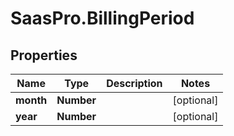 # SaasPro.BillingPeriod

## Properties

Name | Type | Description | Notes
------------ | ------------- | ------------- | -------------
**month** | **Number** |  | [optional] 
**year** | **Number** |  | [optional] 


